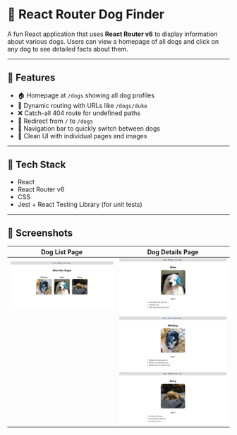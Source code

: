 # 🐶 React Router Dog Finder

A fun React application that uses **React Router v6** to display information about various dogs. Users can view a homepage of all dogs and click on any dog to see detailed facts about them.

---

## 🚀 Features

- 🏠 Homepage at `/dogs` showing all dog profiles
- 🐾 Dynamic routing with URLs like `/dogs/duke`
- ❌ Catch-all 404 route for undefined paths
- 🔁 Redirect from `/` to `/dogs`
- 🔗 Navigation bar to quickly switch between dogs
- 🎨 Clean UI with individual pages and images

---

## 🧱 Tech Stack

- React
- React Router v6
- CSS
- Jest + React Testing Library (for unit tests)

---

## 📸 Screenshots

| Dog List Page              | Dog Details Page         |
|---------------------------|--------------------------|
| ![Dog List](screenshots/152258.png) | ![Duke Details](screenshots/152426.png) |
|                           | ![Whiskey Details](screenshots/152352.png) |
|                           | ![Perry Details](screenshots/152457.png) |